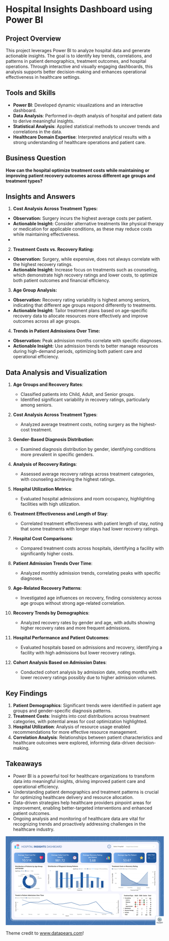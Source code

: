 # Hospital Insights Dashboard using Power BI

## Project Overview
This project leverages Power BI to analyze hospital data and generate actionable insights. The goal is to identify key trends, correlations, and patterns in patient demographics, treatment outcomes, and hospital operations. Through interactive and visually engaging dashboards, this analysis supports better decision-making and enhances operational effectiveness in healthcare settings.

## Tools and Skills
- **Power BI**: Developed dynamic visualizations and an interactive dashboard.
- **Data Analysis**: Performed in-depth analysis of hospital and patient data to derive meaningful insights.
- **Statistical Analysis**: Applied statistical methods to uncover trends and correlations in the data.
- **Healthcare Domain Expertise**: Interpreted analytical results with a strong understanding of healthcare operations and patient care.

## Business Question
**How can the hospital optimize treatment costs while maintaining or improving patient recovery outcomes across different age groups and treatment types?**

## Insights and Answers
1. **Cost Analysis Across Treatment Types:**
- **Observation:** Surgery incurs the highest average costs per patient.
- **Actionable Insight:** Consider alternative treatments like physical therapy or medication for applicable conditions, as these may reduce costs while maintaining effectiveness.
- 
2. **Treatment Costs vs. Recovery Rating:**
- **Observation:** Surgery, while expensive, does not always correlate with the highest recovery ratings.
- **Actionable Insight:** Increase focus on treatments such as counseling, which demonstrate high recovery ratings and lower costs, to optimize both patient outcomes and financial efficiency.

3. **Age Group Analysis:**
- **Observation:** Recovery rating variability is highest among seniors, indicating that different age groups respond differently to treatments.
- **Actionable Insight:** Tailor treatment plans based on age-specific recovery data to allocate resources more effectively and improve outcomes across all age groups.

4. **Trends in Patient Admissions Over Time:**
- **Observation:** Peak admission months correlate with specific diagnoses.
- **Actionable Insight:** Use admission trends to better manage resources during high-demand periods, optimizing both patient care and operational efficiency.

## Data Analysis and Visualization
1. **Age Groups and Recovery Rates**:
   - Classified patients into Child, Adult, and Senior groups.
   - Identified significant variability in recovery ratings, particularly among seniors.

2. **Cost Analysis Across Treatment Types**:
   - Analyzed average treatment costs, noting surgery as the highest-cost treatment.

3. **Gender-Based Diagnosis Distribution**:
   - Examined diagnosis distribution by gender, identifying conditions more prevalent in specific genders.

4. **Analysis of Recovery Ratings**:
   - Assessed average recovery ratings across treatment categories, with counseling achieving the highest ratings.

5. **Hospital Utilization Metrics**:
   - Evaluated hospital admissions and room occupancy, highlighting facilities with high utilization.

6. **Treatment Effectiveness and Length of Stay**:
   - Correlated treatment effectiveness with patient length of stay, noting that some treatments with longer stays had lower recovery ratings.

7. **Hospital Cost Comparisons**:
   - Compared treatment costs across hospitals, identifying a facility with significantly higher costs.

8. **Patient Admission Trends Over Time**:
    - Analyzed monthly admission trends, correlating peaks with specific diagnoses.

9. **Age-Related Recovery Patterns**:
    - Investigated age influences on recovery, finding consistency across age groups without strong age-related correlation.

10. **Recovery Trends by Demographics**:
    - Analyzed recovery rates by gender and age, with adults showing higher recovery rates and more frequent admissions.

11. **Hospital Performance and Patient Outcomes**:
    - Evaluated hospitals based on admissions and recovery, identifying a facility with high admissions but lower recovery ratings.

12. **Cohort Analysis Based on Admission Dates**:
    - Conducted cohort analysis by admission date, noting months with lower recovery ratings possibly due to higher admission volumes.

## Key Findings
1. **Patient Demographics**: Significant trends were identified in patient age groups and gender-specific diagnosis patterns.
2. **Treatment Costs**: Insights into cost distributions across treatment categories, with potential areas for cost optimization highlighted.
3. **Hospital Utilization**: Analysis of resource usage enabled recommendations for more effective resource management.
4. **Correlation Analysis**: Relationships between patient characteristics and healthcare outcomes were explored, informing data-driven decision-making.

## Takeaways
- Power BI is a powerful tool for healthcare organizations to transform data into meaningful insights, driving improved patient care and operational efficiency.
- Understanding patient demographics and treatment patterns is crucial for optimizing healthcare delivery and resource allocation.
- Data-driven strategies help healthcare providers pinpoint areas for improvement, enabling better-targeted interventions and enhanced patient outcomes.
- Ongoing analysis and monitoring of healthcare data are vital for recognizing trends and proactively addressing challenges in the healthcare industry.

![Hospital Insights Dashboard](dashboard.png)

Theme credit to www.datapears.com!
